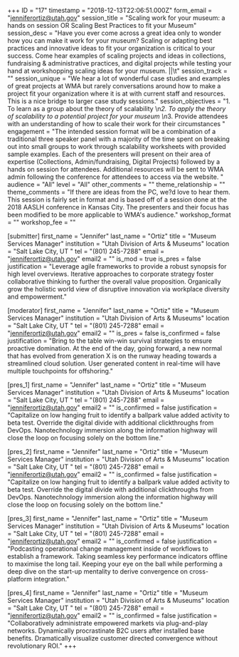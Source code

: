 +++
ID = "17"
timestamp = "2018-12-13T22:06:51.000Z"
form_email = "jenniferortiz@utah.gov"
session_title = "Scaling work for your museum: a hands on session OR Scaling Best Practices to fit your Museum"
session_desc = "Have you ever come across a great idea only to wonder how you can make it work for your museum? Scaling or adapting best practices and innovative ideas to fit your organization is critical to your success. Come hear examples of scaling projects and ideas in collections, fundraising & administrative practices, and digital projects while testing your hand at workshopping scaling ideas for your museum. ||\t"
session_track = ""
session_unique = "We hear a lot of wonderful case studies and examples of great projects at WMA but rarely conversations around how to make a project fit your organization where it is at with current staff and resources. This is a nice bridge to larger case study sessions."
session_objectives = "1. To learn as a group about the theory of scalability \n*2. To apply the theory of scalability to a potential project for your museum \n*3. Provide attendees with an understanding of how to scale their work for their circumstances "
engagement = "The intended session format will be a combination of a traditional three speaker panel with a majority of the time spent on breaking out into small groups to work through scalability worksheets with provided sample examples. Each of the presenters will present on their area of expertise (Collections, Admin/fundraising, Digital Projects) followed by a hands on session for attendees. Additional resources will be sent to WMA admin following the conference for attendees to access via the website. "
audience = "All"
level = "All"
other_comments = ""
theme_relationship = ""
theme_comments = "If there are ideas from the PC, we?d love to hear them. This session is fairly set in format and is based off of a session done at the 2018 AASLH conference in Kansas City. The presenters and their focus has been modified to be more applicable to WMA's audience."
workshop_format = ""
workshop_fee = ""

[submitter]
first_name = "Jennifer"
last_name = "Ortiz"
title = "Museum Services Manager"
institution = "Utah Division of Arts & Museums"
location = "Salt Lake City, UT "
tel = "(801) 245-7288"
email = "jenniferortiz@utah.gov"
email2 = ""
is_mod = true
is_pres = false
justification = "Leverage agile frameworks to provide a robust synopsis for high level overviews. Iterative approaches to corporate strategy foster collaborative thinking to further the overall value proposition. Organically grow the holistic world view of disruptive innovation via workplace diversity and empowerment."

[moderator]
first_name = "Jennifer"
last_name = "Ortiz"
title = "Museum Services Manager"
institution = "Utah Division of Arts & Museums"
location = "Salt Lake City, UT "
tel = "(801) 245-7288"
email = "jenniferortiz@utah.gov"
email2 = ""
is_pres = false
is_confirmed = false
justification = "Bring to the table win-win survival strategies to ensure proactive domination. At the end of the day, going forward, a new normal that has evolved from generation X is on the runway heading towards a streamlined cloud solution. User generated content in real-time will have multiple touchpoints for offshoring."

[pres_1]
first_name = "Jennifer"
last_name = "Ortiz"
title = "Museum Services Manager"
institution = "Utah Division of Arts & Museums"
location = "Salt Lake City, UT "
tel = "(801) 245-7288"
email = "jenniferortiz@utah.gov"
email2 = ""
is_confirmed = false
justification = "Capitalize on low hanging fruit to identify a ballpark value added activity to beta test. Override the digital divide with additional clickthroughs from DevOps. Nanotechnology immersion along the information highway will close the loop on focusing solely on the bottom line."

[pres_2]
first_name = "Jennifer"
last_name = "Ortiz"
title = "Museum Services Manager"
institution = "Utah Division of Arts & Museums"
location = "Salt Lake City, UT "
tel = "(801) 245-7288"
email = "jenniferortiz@utah.gov"
email2 = ""
is_confirmed = false
justification = "Capitalize on low hanging fruit to identify a ballpark value added activity to beta test. Override the digital divide with additional clickthroughs from DevOps. Nanotechnology immersion along the information highway will close the loop on focusing solely on the bottom line."

[pres_3]
first_name = "Jennifer"
last_name = "Ortiz"
title = "Museum Services Manager"
institution = "Utah Division of Arts & Museums"
location = "Salt Lake City, UT "
tel = "(801) 245-7288"
email = "jenniferortiz@utah.gov"
email2 = ""
is_confirmed = false
justification = "Podcasting operational change management inside of workflows to establish a framework. Taking seamless key performance indicators offline to maximise the long tail. Keeping your eye on the ball while performing a deep dive on the start-up mentality to derive convergence on cross-platform integration."

[pres_4]
first_name = "Jennifer"
last_name = "Ortiz"
title = "Museum Services Manager"
institution = "Utah Division of Arts & Museums"
location = "Salt Lake City, UT "
tel = "(801) 245-7288"
email = "jenniferortiz@utah.gov"
email2 = ""
is_confirmed = false
justification = "Collaboratively administrate empowered markets via plug-and-play networks. Dynamically procrastinate B2C users after installed base benefits. Dramatically visualize customer directed convergence without revolutionary ROI."
+++
